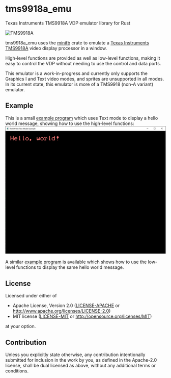 # tms9918a_emu
Texas Instruments TMS9918A VDP emulator library for Rust

![TMS9918A](https://upload.wikimedia.org/wikipedia/commons/d/de/TMS9918A_02.jpg)

tms9918a_emu uses the [minifb](https://github.com/emoon/rust_minifb) crate to emulate a [Texas Instruments TMS9918A](https://en.wikipedia.org/wiki/Texas_Instruments_TMS9918) video display processor in a window.

High-level functions are provided as well as low-level functions, making it easy to control the VDP without needing to use the control and data ports.

This emulator is a work-in-progress and currently only supports the Graphics I and Text video modes, and sprites are unsupported in all modes. In its current state, this emulator is more of a TMS9918 (non-A variant) emulator.

## Example
This is a small [example program](examples/high_level_text/src/main.rs) which uses Text mode to display a hello world message, showing how to use the high-level functions:
![High-level Text mode example](examples/high_level_text/images/screenshot.png)

A similar [example program](examples/low_level_text/src/main.rs) is available which shows how to use the low-level functions to display the same hello world message.

## License

Licensed under either of

 * Apache License, Version 2.0
   ([LICENSE-APACHE](LICENSE-APACHE) or http://www.apache.org/licenses/LICENSE-2.0)
 * MIT license
   ([LICENSE-MIT](LICENSE-MIT) or http://opensource.org/licenses/MIT)

at your option.

## Contribution

Unless you explicitly state otherwise, any contribution intentionally submitted
for inclusion in the work by you, as defined in the Apache-2.0 license, shall be
dual licensed as above, without any additional terms or conditions.
